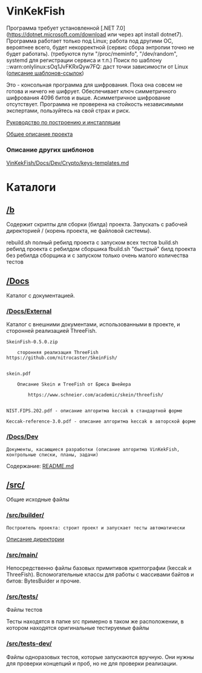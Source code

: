 # VinKekFish

Программа требует установленной [.NET 7.0](https://dotnet.microsoft.com/download или через apt install dotnet7).
Программа работает только под Linux; работа под другими ОС, вероятнее всего, будет некорректной (сервис сбора энтропии точно не будет работать).
(требуются пути "/proc/meminfo", "/dev/random", systemd для регистрации сервиса и т.п.)
    Поиск по шаблону ::warn:onlylinux:sOq1JvFKRxQyw7FQ: даст точки зависимости от Linux ([описание шаблонов-ссылок](./Docs/Dev/Crypto/keys-templates.md))

Это - консольная программа для шифрования. Пока она совсем не готова и ничего не шифрует.
Обеспечивает ключ симметричного шифрования 4096 битов и выше. Асимметричное шифрование отсутствует.
Программа не проверена на стойкость независимыми экспертами, пользуйтесь на свой страх и риск.


[Руководство по построению и инсталляции](./build.md)

[Общее описание проекта](https://github.com/VinKekFish)



### Описание других шиблонов

[VinKekFish/Docs/Dev/Crypto/keys-templates.md](./Docs/Dev/Crypto/keys-templates.md)

# Каталоги


## [/b](/b)
Содержит скрипты для сборки (билда) проекта. Запускать с рабочей директорией / (корень проекта, не файловой системы).

rebuild.sh
            полный ребилд проекта с запуском всех тестов
build.sh 
            ребилд проекта с ребилдом сборшика
fbuild.sh
            "быстрый" билд проекта без ребилда сборщика и с запуском только очень малого количества тестов


## [/Docs](Docs)

Каталог с документацией.

### [/Docs/External](Docs/External)

Каталог с внешними документами, использованными в проекте, и сторонней реализацией ThreeFish.

    SkeinFish-0.5.0.zip

        сторонняя реализация ThreeFish https://github.com/nitrocaster/SkeinFish/


    skein.pdf

        Описание Skein и TreeFish от Брюса Шнейера

            https://www.schneier.com/academic/skein/threefish/


    NIST.FIPS.202.pdf - описание алгоритма keccak в стандартной форме

    Keccak-reference-3.0.pdf - описание алгоритма keccak в авторской форме


### [/Docs/Dev](Docs/Dev)
    
	Документы, касающиеся разработки (описание алгоритма VinKekFish, контрольные списки, планы, задачи)

Содержание: [README.md](./Docs/Dev/README.md)


## [/src/](src)

Общие исходные файлы

### [/src/builder/](src/builder/)
	Построитель проекта: строит проект и запускает тесты автоматически
[Описание директории](src/builder/README.md)

### [/src/main/](src/main/README.md)
Непосредственно файлы базовых примитивов криптографии (keccak и ThreeFish).
Вспомогательные классы для работы с массивами байтов и битов: BytesBuider и прочие.

### [/src/tests/](src/tests/)
Файлы тестов

Тесты находятся в папке src примерно в таком же расположении, в котором находятся оригинальные тестируемые файлы

### [/src/tests-dev/](src/tests-dev/)
Файлы одноразовых тестов, которые запускаются вручную. Они нужны для проверки концепций и проб, но не для проверки реализации.
